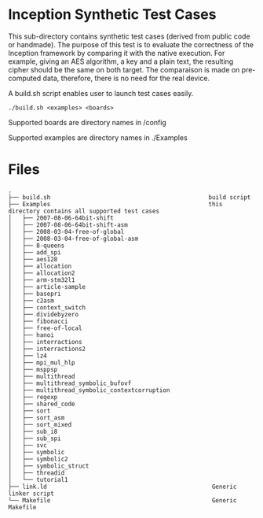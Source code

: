 # Inception Synthetic Test Cases

This sub-directory contains synthetic test cases (derived from public code or handmade).
The purpose of this test is to evaluate the correctness of the Inception framework by comparing it with the native execution.
For example, giving an AES algorithm, a key and a plain text, the resulting cipher should be the same on both target.
The comparaison is made on pre-computed data, therefore, there is no need for the real device.

A build.sh script enables user to launch test cases easily.

```
./build.sh <examples> <boards>
```

Supported boards are directory names in /config

Supported examples are directory names in ./Examples

# Files

```
.
├── build.sh                                             build script
├── Examples                                             this directory contains all supported test cases
│   ├── 2007-08-06-64bit-shift
│   ├── 2007-08-06-64bit-shift-asm
│   ├── 2008-03-04-free-of-global
│   ├── 2008-03-04-free-of-global-asm
│   ├── 8-queens
│   ├── add_spi
│   ├── aes128
│   ├── allocation
│   ├── allocation2
│   ├── arm-stm32l1
│   ├── article-sample
│   ├── basepri
│   ├── c2asm
│   ├── context_switch
│   ├── dividebyzero
│   ├── fibonacci
│   ├── free-of-local
│   ├── hanoi
│   ├── interractions
│   ├── interractions2
│   ├── lz4
│   ├── mpi_mul_hlp
│   ├── msppsp
│   ├── multithread
│   ├── multithread_symbolic_bufovf
│   ├── multithread_symbolic_contextcorruption
│   ├── regexp
│   ├── shared_code
│   ├── sort
│   ├── sort_asm
│   ├── sort_mixed
│   ├── sub_i8
│   ├── sub_spi
│   ├── svc
│   ├── symbolic
│   ├── symbolic2
│   ├── symbolic_struct
│   ├── threadid
│   └── tutorial1
├── link.ld                                               Generic linker script
└── Makefile                                              Generic Makefile
```
